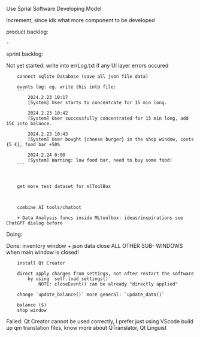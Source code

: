 Use Sprial Software Developing Model

Increment, since idk what more component to be developed











product backlog:

    -



sprint backlog:

Not yet started:
        write into errLog.txt if any UI layer errors occured

        connect sqlite Database (save all json file data)

        events log: eg. write this into file: 
        ```
            2024.2.23 10:17 
            [System] User starts to concentrate for 15 min long.

            2024.2.23 10:42 
            [System] User successfully concentrated for 15 min long, add 15€ into balance.

            2024.2.23 10:43
            [System] User bought {cheese burger} in the shop window, costs {5 €}, food bar +50%

            2024.2.24 0:00
            [System] Warning: low food bar, need to buy some food!
        ```



        get more test dataset for mlToolBox



        combine AI tools/chatbot

        + Data Analysis funcs inside MLtoolbox: ideas/inspirations see ChatGPT dialog before


Doing:



Done:
        inventory window + json data
        close ALL OTHER SUB- WINDOWS when main window is closed!

        install Qt Creator

        direct apply changes from settings, not after restart the software
            by using `self.load_settings()`
                NOTE: closeEvent() can be already "directly applied"

        change `update_balance()` more general: `update_data()`

        balance ($)
        shop window

Failed:
        Qt Creator cannot be used correctly, I prefer just using VScode
        build up qm translation files, know more about QTranslator, Qt Linguist